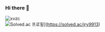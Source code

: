 ### Hi there 👋

![xvzc](https://github-readme-stats.vercel.app/api?username=xvzc&show_icons=true&theme=radical)  
![Solved.ac 프로필](http://mazassumnida.wtf/api/generate_badge?boj=jry9913)](https://solved.ac/jry9913)
